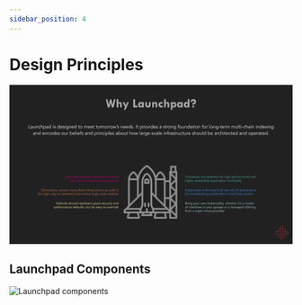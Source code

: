 ```yaml
---
sidebar_position: 4
---
```


# Design Principles

![Design Principles](/img/launchpad-design-principles-slide.svg)

## Launchpad Components

![Launchpad components](/img/launchpad-repos-slide.svg)